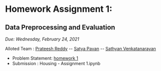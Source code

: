 # Homework Assignment 1:
## Data Preprocessing and Evaluation 
*Due: Wednesday, February 24, 2021*     

Alloted Team : [Prateesh Reddy](https://github.iu.edu/CSCI-P556-Spring-2021/P556-prpatlol/tree/master/hw1) -- [Satya Pavan](https://github.iu.edu/CSCI-P556-Spring-2021/P556-srnida/tree/master/hw1) -- [Sathyan Venkatanarayan](https://github.iu.edu/CSCI-P556-Spring-2021/P556-satvenk/tree/master/hw1)


* Problem Statement: [homework 1 ](hw1.pdf)
* Submission : Housing - Assignment 1.ipynb
